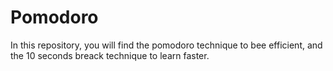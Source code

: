 # Pomodoro
In this repository, you will find the pomodoro technique to bee efficient, and the 10 seconds breack technique to learn faster. 

